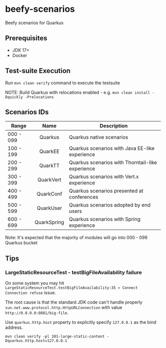 # beefy-scenarios
Beefy scenarios for Quarkus

## Prerequisites
 - JDK 17+
 - Docker

## Test-suite Execution
Run `mvn clean verify` command to execute the testsuite

NOTE: Build Quarkus with relocations enabled - e.g. `mvn clean install -Dquickly -Prelocations`

## Scenarios IDs
| Range         | Name          | Description  |
| ------------- |:-------------:| ----- |
| 000 - 099     | Quarkus | Quarkus native scenarios |
| 100 - 199     | QuarkEE | Quarkus scenarios with Java EE-like experience |
| 200 - 299     | QuarkTT | Quarkus scenarios with Thorntail-like experience |
| 300 - 399     | QuarkVert | Quarkus scenarios with Vert.x experience |
| 400 - 499     | QuarkConf | Quarkus scenarios presented at conferences |
| 500 - 599     | QuarkUser | Quarkus scenarios adopted by end users |
| 600 - 699     | QuarkSpring | Quarkus scenarios with Spring experience |

Note: It's expected that the majority of modules will go into 000 - 099 Quarkus bucket

## Tips
### LargeStaticResourceTest - testBigFileAvailability failure
On some system you may hit `LargeStaticResourceTest.testBigFileAvailability:35 » Connect Connection refuse` issue.

The root cause is that the standard JDK code can't handle properly `sun.net.www.protocol.http.HttpURLConnection` with value `http://0.0.0.0:8081/big-file`.

Use `quarkus.http.host` property to explicitly specify `127.0.0.1` as the bind address.
```
mvn clean verify -pl 201-large-static-content -Dquarkus.http.host=127.0.0.1
```